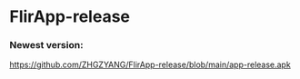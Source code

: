 # FlirApp-release


### Newest version:

https://github.com/ZHGZYANG/FlirApp-release/blob/main/app-release.apk
